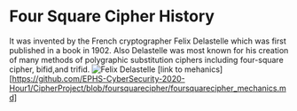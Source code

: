 # Four Square Cipher History
It was invented by the French cryptographer Felix Delastelle which was first published in a book in 1902. Also Delastelle was most known for his creation of many methods of polygraphic substitution ciphers including four-square cipher, bifid,and trifid.
![Felix Delastelle](https://miro.medium.com/max/254/1*sZamlaesGrM5m4Arr7_FNw.jpeg)
[link to mehanics] [https://github.com/EPHS-CyberSecurity-2020-Hour1/CipherProject/blob/foursquarecipher/foursquarecipher_mechanics.md]
